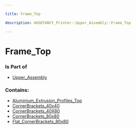 ```yaml
---

title: Frame_Top

description: HUGEFANCY_Printer::Upper_Assembly::Frame_Top

---
```

# Frame_Top
<script>
    var geoarray = '{"CornerBrackets_80x80": {}, "Aluminium_Extrusion_Profiles_Top": {}, "Flat_CornerBrackets_80x80": {}, "CornerBrackets_40X80": {}, "CornerBrackets_40x40": {}}';
</script>
<script>
    var basepath = '/assets/HUGEFANCY_Printer/Upper_Assembly/Frame_Top/';
</script>
<link rel="stylesheet" href="/css/container.css">

<div id="container"></div>

<!-- these are the required scripts for the three.js scene -->
<script src="/lib/three.min.js"></script>
<script src="/lib/OrbitControls.js"></script>
<script src="/lib/RectAreaLightUniformsLib.js"></script>
<!-- this is your app's lib file -->
<script src="/lib/triceratops_app.js"></script>
### Is Part of
- [Upper_Assembly](../Upper_Assembly)  

### Contains:
- [Aluminium_Extrusion_Profiles_Top](./Frame_Top/Aluminium_Extrusion_Profiles_Top)  
- [CornerBrackets_40x40](./Frame_Top/CornerBrackets_40x40)  
- [CornerBrackets_40X80](./Frame_Top/CornerBrackets_40X80)  
- [CornerBrackets_80x80](./Frame_Top/CornerBrackets_80x80)  
- [Flat_CornerBrackets_80x80](./Frame_Top/Flat_CornerBrackets_80x80)

